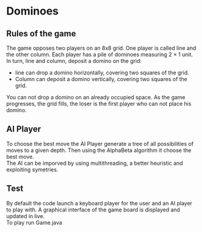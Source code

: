 # Dominoes

## Rules of the game
The game opposes two players on an 8x8 grid. One player is called line and the other column. Each player has a pile of dominoes measuring 2 × 1 unit. In turn, line and column, deposit a domino on the grid:    
   - line can drop a domino horizontally, covering two squares of the grid.     
   - Column can deposit a domino vertically, covering two squares of the grid. 
   
You can not drop a domino on an already occupied space. As the game progresses, the grid fills, the loser is the first player who can not place his domino.

## AI Player
To choose the best move the AI Player generate a tree of all possibilities of moves to a given depth. Then using the AlphaBeta algorithm it choose the best move.  
The AI can be imporved by using multithreading, a better heuristic and exploiting symetries.

## Test
By default the code launch a keyboard player for the user and an AI player to play with. A graphical interface of the game board is displayed and updated in live.  
To play run Game.java
